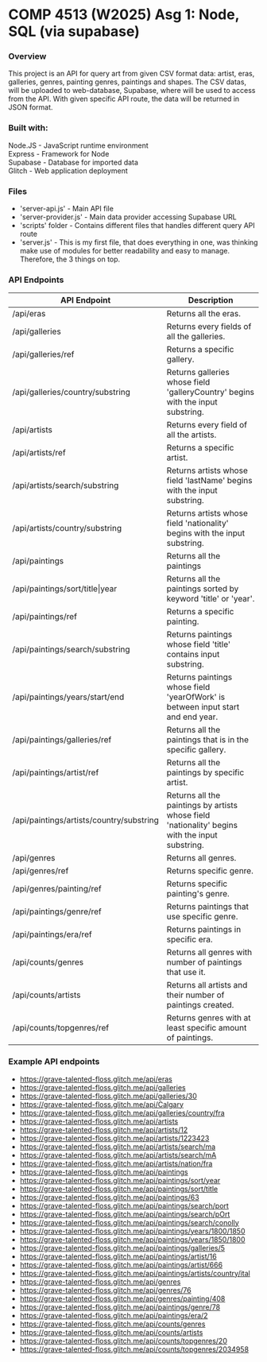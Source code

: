 # COMP 4513 (W2025) Asg 1: Node, SQL (via supabase)

### Overview
This project is an API for query art from given CSV format data: artist, eras, galleries, genres, painting genres, paintings and shapes.
The CSV datas, will be uploaded to web-database, Supabase, where will be used to access from the API. With given specific API route, the data will be returned in JSON format.

### Built with:
Node.JS - JavaScript runtime environment  
Express - Framework for Node  
Supabase - Database for imported data  
Glitch - Web application deployment  


### Files
- 'server-api.js' - Main API file
- 'server-provider.js' - Main data provider accessing Supabase URL
- 'scripts' folder - Contains different files that handles different query API route
- 'server.js' - This is my first file, that does everything in one, was thinking make use of modules for better readability and easy to manage. Therefore, the 3 things on top.


### API Endpoints
|API Endpoint                                           |Description                                                                    |
|-------------------------------------------------------|-------------------------------------------------------------------------------|
|/api/eras                                              |Returns all the eras.                                                          |
|/api/galleries                                         |Returns every fields of all the galleries.                                     |
|/api/galleries/ref                                     |Returns a specific gallery.                                                    |
|/api/galleries/country/substring                       |Returns galleries whose field 'galleryCountry' begins with the input substring.|
|/api/artists                                           |Returns every field of all the artists.                                        |
|/api/artists/ref                                       |Returns a specific artist.                                                     |
|/api/artists/search/substring                          |Returns artists whose field 'lastName' begins with the input substring.        |
|/api/artists/country/substring                         |Returns artists whose field 'nationality' begins with the input substring.     |
|/api/paintings                                         |Returns all the paintings                                                      |
|/api/paintings/sort/title\|year                        |Returns all the paintings sorted by keyword 'title' or 'year'.                 |
|/api/paintings/ref                                     |Returns a specific painting.                                                   |
|/api/paintings/search/substring                        |Returns paintings whose field 'title' contains input substring.                |
|/api/paintings/years/start/end                         |Returns paintings whose field 'yearOfWork' is between input start and end year.|
|/api/paintings/galleries/ref                           |Returns all the paintings that is in the specific gallery.                     |
|/api/paintings/artist/ref                              |Returns all the paintings by specific artist.                                  |
|/api/paintings/artists/country/substring               |Returns all the paintings by artists whose field 'nationality' begins with the input substring. |
|/api/genres                                            |Returns all genres.                                                            |
|/api/genres/ref                                        |Returns specific genre.                                                        |
|/api/genres/painting/ref                               |Returns specific painting's genre.                                             |
|/api/paintings/genre/ref                               |Returns paintings that use specific genre.                                     |
|/api/paintings/era/ref                                 |Returns paintings in specific era.                                             |
|/api/counts/genres                                     |Returns all genres with number of paintings that use it.                       |
|/api/counts/artists                                    |Returns all artists and their number of paintings created.                     |
|/api/counts/topgenres/ref                              |Returns genres with at least specific amount of paintings.                     |



### Example API endpoints
- https://grave-talented-floss.glitch.me/api/eras
- https://grave-talented-floss.glitch.me/api/galleries
- https://grave-talented-floss.glitch.me/api/galleries/30
- https://grave-talented-floss.glitch.me/api/Calgary
- https://grave-talented-floss.glitch.me/api/galleries/country/fra
- https://grave-talented-floss.glitch.me/api/artists
- https://grave-talented-floss.glitch.me/api/artists/12
- https://grave-talented-floss.glitch.me/api/artists/1223423
- https://grave-talented-floss.glitch.me/api/artists/search/ma
- https://grave-talented-floss.glitch.me/api/artists/search/mA
- https://grave-talented-floss.glitch.me/api/artists/nation/fra
- https://grave-talented-floss.glitch.me/api/paintings
- https://grave-talented-floss.glitch.me/api/paintings/sort/year
- https://grave-talented-floss.glitch.me/api/paintings/sort/title
- https://grave-talented-floss.glitch.me/api/paintings/63
- https://grave-talented-floss.glitch.me/api/paintings/search/port
- https://grave-talented-floss.glitch.me/api/paintings/search/pOrt
- https://grave-talented-floss.glitch.me/api/paintings/search/conolly
- https://grave-talented-floss.glitch.me/api/paintings/years/1800/1850
- https://grave-talented-floss.glitch.me/api/paintings/years/1850/1800
- https://grave-talented-floss.glitch.me/api/paintings/galleries/5
- https://grave-talented-floss.glitch.me/api/paintings/artist/16
- https://grave-talented-floss.glitch.me/api/paintings/artist/666
- https://grave-talented-floss.glitch.me/api/paintings/artists/country/ital
- https://grave-talented-floss.glitch.me/api/genres
- https://grave-talented-floss.glitch.me/api/genres/76
- https://grave-talented-floss.glitch.me/api/genres/painting/408
- https://grave-talented-floss.glitch.me/api/paintings/genre/78
- https://grave-talented-floss.glitch.me/api/paintings/era/2
- https://grave-talented-floss.glitch.me/api/counts/genres
- https://grave-talented-floss.glitch.me/api/counts/artists
- https://grave-talented-floss.glitch.me/api/counts/topgenres/20
- https://grave-talented-floss.glitch.me/api/counts/topgenres/2034958